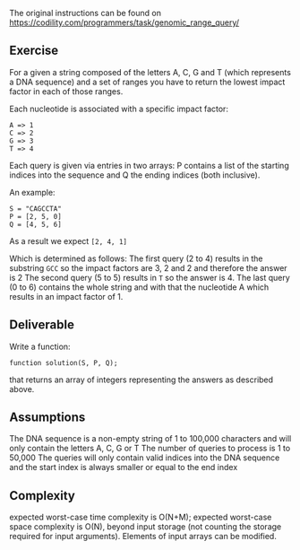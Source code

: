 The original instructions can be found on https://codility.com/programmers/task/genomic_range_query/

## Exercise

For a given a string composed of the letters A, C, G and T (which represents a DNA sequence) and a set of ranges you have to return the lowest impact factor in each of those ranges.

Each nucleotide is associated with a specific impact factor:

    A => 1
    C => 2
    G => 3
    T => 4

Each query is given via entries in two arrays: P contains a list of the starting indices into the sequence and Q the ending indices (both inclusive).

An example:

    S = "CAGCCTA"
    P = [2, 5, 0]
    Q = [4, 5, 6]

As a result we expect `[2, 4, 1]`

Which is determined as follows:
The first query (2 to 4) results in the substring `GCC` so the impact factors are 3, 2 and 2 and therefore the answer is 2
The second query (5 to 5) results in `T` so the answer is 4.
The last query (0 to 6) contains the whole string and with that the nucleotide A which results in an impact factor of 1.

## Deliverable

Write a function:

    function solution(S, P, Q);

that returns an array of integers representing the answers as described above.

## Assumptions

The DNA sequence is a non-empty string of 1 to 100,000 characters and will only contain the letters A, C, G or T
The number of queries to process is 1 to 50,000
The queries will only contain valid indices into the DNA sequence and the start index is always smaller or equal to the end index

## Complexity
expected worst-case time complexity is O(N+M);
expected worst-case space complexity is O(N), beyond input storage (not counting the storage required for input arguments).
Elements of input arrays can be modified.
